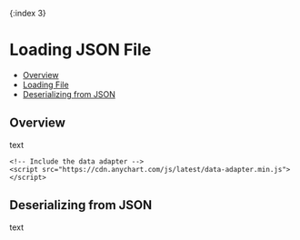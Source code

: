 {:index 3}
# Loading JSON File

* [Overview](#overview)
* [Loading File](#loading_file)
* [Deserializing from JSON](#deserializing_from_json)

## Overview

text

```
<!-- Include the data adapter -->
<script src="https://cdn.anychart.com/js/latest/data-adapter.min.js"></script>
```

## Deserializing from JSON

text
